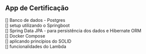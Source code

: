 ## App de Certificação
[] Banco de dados - Postgres<br>
[] setup utilizando o Springboot<br>
[] Spring Data JPA - para persistência dos dados e Hibernate ORM<br>
[] Docker Compose<br>
[] aplicando princípios do SOLID<br>
[] funcionalidades do Lambda<br>
